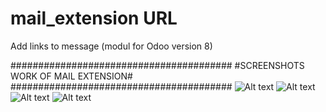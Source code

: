 # mail_extension URL
Add links to message (modul for Odoo version 8)

########################################
#SCREENSHOTS WORK OF MAIL EXTENSION#
########################################
![Alt text](https://github.com/shurshilov/mail_extension/blob/master/mail_url/images/3.png "Optional title")
![Alt text](https://github.com/shurshilov/mail_extension/blob/master/mail_url/images/4.png "Optional title")
![Alt text](https://github.com/shurshilov/mail_extension/blob/master/mail_url/images/1.png "Optional title")
![Alt text](https://github.com/shurshilov/mail_extension/blob/master/mail_url/images/2.png "Optional title")


